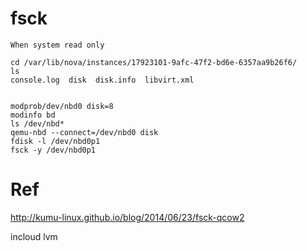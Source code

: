 
# fsck
```
When system read only

cd /var/lib/nova/instances/17923101-9afc-47f2-bd6e-6357aa9b26f6/
ls
console.log  disk  disk.info  libvirt.xml


modprob/dev/nbd0 disk=8
modinfo bd
ls /dev/nbd*
qemu-nbd --connect=/dev/nbd0 disk
fdisk -l /dev/nbd0p1
fsck -y /dev/nbd0p1

```

# Ref
http://kumu-linux.github.io/blog/2014/06/23/fsck-qcow2

incloud lvm 
